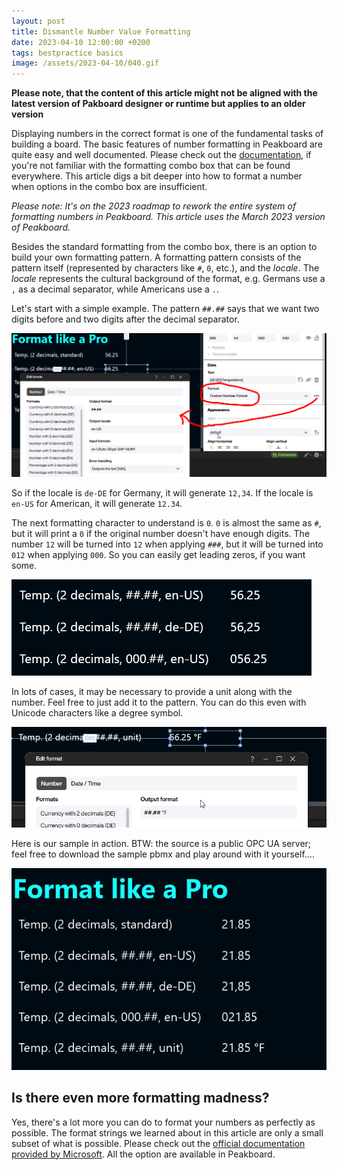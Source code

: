 ```yaml
---
layout: post
title: Dismantle Number Value Formatting
date: 2023-04-10 12:00:00 +0200
tags: bestpractice basics
image: /assets/2023-04-10/040.gif
---
```


**Please note, that the content of this article might not be aligned with the latest version of Pakboard designer or runtime but applies to an older version**

Displaying numbers in the correct format is one of the fundamental tasks of building a board. The basic features of number formatting in Peakboard are quite easy and well documented. Please check out the [documentation](https://help.peakboard.com/misc/en-formating-values.html), if you're not familiar with the formatting combo box that can be found everywhere.
This article digs a bit deeper into how to format a number when options in the combo box are insufficient.

*Please note: It's on the 2023 roadmap to rework the entire system of formatting numbers in Peakboard. This article uses the March 2023 version of Peakboard.*

Besides the standard formatting from the combo box, there is an option to build your own formatting pattern. A formatting pattern consists of the pattern itself (represented by characters like `#`, `0`, etc.), and the _locale_. The _locale_ represents the cultural background of the format, e.g. Germans use a `,` as a decimal separator, while Americans use a `.`.

Let's start with a simple example. The pattern `##.##` says that we want two digits before and two digits after the decimal separator.

![image](/assets/2023-04-10/010.png)

So if the locale is `de-DE` for Germany, it will generate `12,34`. If the locale is `en-US` for American, it will generate `12.34`.

The next formatting character to understand is `0`. `0` is almost the same as `#`, but it will print a `0` if the original number doesn't have enough digits. The number `12` will be turned into `12` when applying `###`, but it will be turned into `012` when applying `000`. So you can easily get leading zeros, if you want some.

![image](/assets/2023-04-10/020.png)

In lots of cases, it may be necessary to provide a unit along with the number. Feel free to just add it to the pattern. You can do this even with Unicode characters like a degree symbol.

![image](/assets/2023-04-10/030.png)

Here is our sample in action. BTW: the source is a public OPC UA server; feel free to download the sample pbmx and play around with it yourself....

![image](/assets/2023-04-10/040.gif)

## Is there even more formatting madness?

Yes, there's a lot more you can do to format your numbers as perfectly as possible.
The format strings we learned about in this article are only a small subset of what is possible. Please check out the [official documentation provided by Microsoft](https://learn.microsoft.com/en-us/dotnet/standard/base-types/custom-numeric-format-strings). All the option are available in Peakboard.

